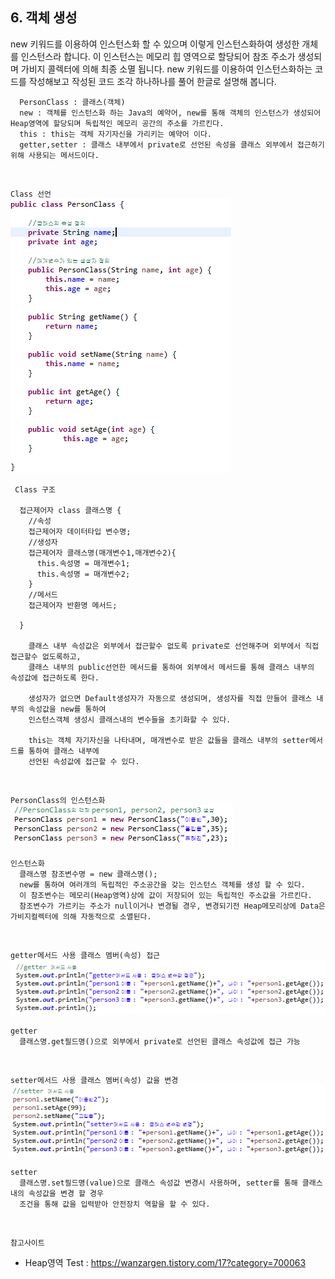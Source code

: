 ## 6. 객체 생성
  new 키워드를 이용하여 인스턴스화 할 수 있으며 이렇게 인스턴스화하여 생성한 개체를 인스턴스라 합니다.
  이 인스턴스는 메모리 힙 영역으로 할당되어 참조 주소가 생성되며 가비지 콜렉터에 의해 최종 소멸 됩니다.
  new 키워드를 이용하여 인스턴스화하는 코드를 작성해보고 작성된 코드 조각 하나하나를 풀어 한글로 설명해 봅니다.


```
  PersonClass : 클래스(객체)
  new : 객체를 인스턴스화 하는 Java의 예약어, new를 통해 객체의 인스턴스가 생성되어 Heap영역에 할당되며 독립적인 메모리 공간의 주소를 가르킨다.
  this : this는 객체 자기자신을 가리키는 예약어 이다.
  getter,setter : 클래스 내부에서 private로 선언된 속성을 클래스 외부에서 접근하기위해 사용되는 메서드이다.
```
<br>

`Class 선언`
<br>
  <img src="../pictures/6/class2.PNG">
<br>

```
 Class 구조

  접근제어자 class 클래스명 {
    //속성
    접근제어자 데이터타입 변수명;
    //생성자
    접근제어자 클래스명(매개변수1,매개변수2){
      this.속성명 = 매개변수1;
      this.속성명 = 매개변수2;
    }
    //메서드
    접근제어자 반환명 메서드;

  }

    클래스 내부 속성값은 외부에서 접근할수 없도록 private로 선언해주며 외부에서 직접 접근할수 없도록하고,
    클래스 내부의 public선언한 메서드를 통하여 외부에서 메서드를 통해 클래스 내부의 속성값에 접근하도록 한다.

    생성자가 없으면 Default생성자가 자동으로 생성되며, 생성자를 직접 만들어 클래스 내부의 속성값을 new를 통하여
    인스턴스객체 생성시 클래스내의 변수들을 초기화할 수 있다.

    this는 객체 자기자신을 나타내며, 매개변수로 받은 값들을 클래스 내부의 setter메서드를 통하여 클래스 내부에
    선언된 속성값에 접근할 수 있다.
  ```
<br>

`PersonClass의 인스턴스화`
<br>
  <img src="../pictures/6/class1.PNG">
<br>

  ```
  인스턴스화
    클래스명 참조변수명 = new 클래스명();
    new를 통하여 여러개의 독립적인 주소공간을 갖는 인스턴스 객체를 생성 할 수 있다.
    이 참조변수는 메모리(Heap영역)상에 값이 저장되어 있는 독립적인 주소값을 가르킨다.
    참조변수가 가르키는 주소가 null이거나 변경될 경우, 변경되기전 Heap메모리상에 Data은 가비지컬렉터에 의해 자동적으로 소멸된다.  
  ```
<br>

`getter메서드 사용 클래스 멤버(속성) 접근`
<br>
  <img src="../pictures/6/getter.PNG">
<br>

  ```
  getter
    클래스명.get필드명()으로 외부에서 private로 선언된 클래스 속성값에 접근 가능
  ```
<br>

`setter메서드 사용 클래스 멤버(속성) 값을 변경`
<br>
  <img src="../pictures/6/setter.PNG">
<br>

  ```
  setter
    클래스명.set필드명(value)으로 클래스 속성값 변경시 사용하며, setter를 통해 클래스내의 속성값을 변경 할 경우
    조건을 통해 값을 입력받아 안전장치 역할을 할 수 있다.
  ```
<br>

`참고사이트`
  + Heap영역 Test : https://wanzargen.tistory.com/17?category=700063
